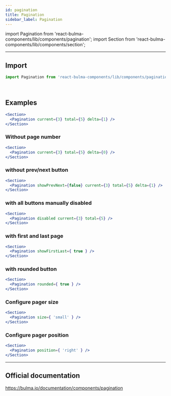 ```yaml
---
id: pagination
title: Pagination
sidebar_label: Pagination
---
```


import Pagination from 'react-bulma-components/lib/components/pagination';
import Section from 'react-bulma-components/lib/components/section';

---

## **Import**

```js
import Pagination from 'react-bulma-components/lib/components/pagination';
```

<br />

## **Examples**

<Section>
  <Pagination current={3} total={5} delta={1} />
</Section>

```jsx
<Section>
  <Pagination current={3} total={5} delta={1} />
</Section>
```

### **Without page number**

<Section>
  <Pagination current={3} total={5} delta={0} />
</Section>

```jsx
<Section>
  <Pagination current={3} total={5} delta={0} />
</Section>
```

### **without prev/next button**

<Section>
  <Pagination showPrevNext={false} current={3} total={5} delta={1} />
</Section>

```jsx
<Section>
  <Pagination showPrevNext={false} current={3} total={5} delta={1} />
</Section>
```

### **with all buttons manually disabled**

<Section>
  <Pagination disabled current={3} total={5} />
</Section>

```jsx
<Section>
  <Pagination disabled current={3} total={5} />
</Section>
```

### **with first and last page**

<Section>
  <Pagination showFirstLast={ true } />
</Section>

```jsx
<Section>
  <Pagination showFirstLast={ true } />
</Section>
```

### **with rounded button**

<Section>
  <Pagination rounded={ true } />
</Section>

```jsx
<Section>
  <Pagination rounded={ true } />
</Section>
```

### **Configure pager size**

<Section>
  <Pagination size={ 'small' } />
</Section>

```jsx
<Section>
  <Pagination size={ 'small' } />
</Section>
```

### **Configure pager position**

<Section>
  <Pagination position={ 'right' } />
</Section>

```jsx
<Section>
  <Pagination position={ 'right' } />
</Section>
```

---

## Official documentation

https://bulma.io/documentation/components/pagination
